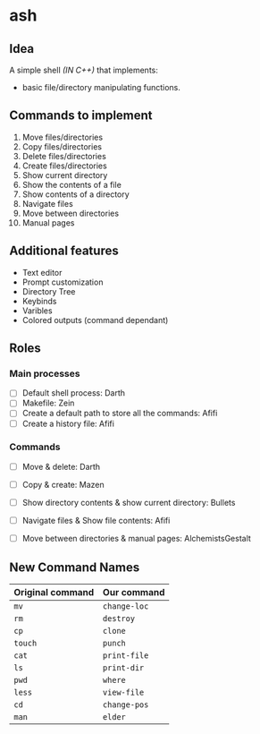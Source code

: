 # ash

## Idea

A simple shell *(IN C++)* that implements:

- basic file/directory manipulating functions.

## Commands to implement

 1. Move files/directories
 2. Copy files/directories
 3. Delete files/directories
 4. Create files/directories
 5. Show current directory
 6. Show the contents of a file
 7. Show contents of a directory
 8. Navigate files
 9. Move between directories
10. Manual pages

## Additional features

- Text editor
- Prompt customization
- Directory Tree
- Keybinds
- Varibles
- Colored outputs (command dependant)

## Roles

### Main processes

- [ ] Default shell process: Darth
- [ ] Makefile: Zein
- [ ] Create a default path to store all the commands: Afifi
- [ ] Create a history file: Afifi

### Commands

- [ ] Move & delete: Darth

- [ ] Copy & create: Mazen

- [ ] Show directory contents & show current directory: Bullets

- [ ] Navigate files & Show file contents: Afifi

- [ ] Move between directories & manual pages: AlchemistsGestalt

## New Command Names

| Original command | Our command  |
|------------------|--------------|
| `mv`             | `change-loc` |
| `rm`             | `destroy`    |
| `cp`             | `clone`      |
| `touch`          | `punch`      |
| `cat`            | `print-file` |
| `ls`             | `print-dir`  |
| `pwd`            | `where`      |
| `less`           | `view-file`  |
| `cd`             | `change-pos` |
| `man`            | `elder`      |
